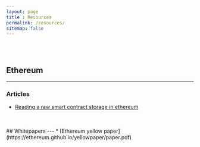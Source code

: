 ```yaml
---
layout: page
title : Resources
permalink: /resources/
sitemap: false
---
```


<br>
<br>

## Ethereum
***

### Articles
* [Reading a raw smart contract storage in ethereum](https://medium.com/aigang-network/how-to-read-ethereum-contract-storage-44252c8af925)


<br>
<br>
## Whitepapers
---
* [Ethereum yellow paper](https://ethereum.github.io/yellowpaper/paper.pdf)
